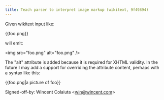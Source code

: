 ```yaml
---
title: Teach parser to interpret image markup (wikitext, 9f49894)
---
```


Given wikitext input like:

{{foo.png}}

will emit:

&lt;img src="foo.png" alt="foo.png" /&gt;

The "alt" attribute is added because it is required for XHTML validity. In the future I may add a support for overriding the attribute content, perhaps with a syntax like this:

{{foo.png|a picture of foo}}

Signed-off-by: Wincent Colaiuta &lt;win@wincent.com&gt;
